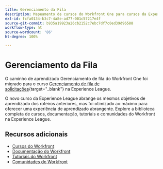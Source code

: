 ```yaml
---
title: Gerenciamento da Fila
description: Mapeamento de cursos do Workfront One para cursos da Experience League
exl-id: fcfa0134-b3c7-4a8e-ad77-001c57217e4f
source-git-commit: b935a19923a26cb2152c7ebc7df7c0ed39d96588
workflow-type: ht
source-wordcount: '86'
ht-degree: 100%

---
```


# Gerenciamento da Fila

O caminho de aprendizado Gerenciamento de fila do Workfront One foi migrado para o curso [Gerenciamento de fila de solicitações](https://experienceleague.adobe.com/?recommended=Workfront-U-1-2022.1.request-queues){target="_blank"} na Experience League.

O novo curso da Experience League abrange os mesmos objetivos de aprendizado dos roteiros anteriores, mas foi otimizado ao máximo para oferecer uma experiência de aprendizado abrangente.  Explore a biblioteca completa de cursos, documentação, tutoriais e comunidades do Workfront na Experience League.

## Recursos adicionais

* [Cursos do Workfront](https://experienceleague.adobe.com/?lang=pt-BR&amp;Solution=Workfront#courses)
* [Documentação do Workfront](https://experienceleague.adobe.com/docs/workfront.html?lang=pt-BR)
* [Tutoriais do Workfront](https://experienceleague.adobe.com/docs/workfront-learn/tutorials-workfront/home.html?lang=pt-BR)
* [Comunidades do Workfront](https://experienceleaguecommunities.adobe.com/t5/workfront/ct-p/workfront)
